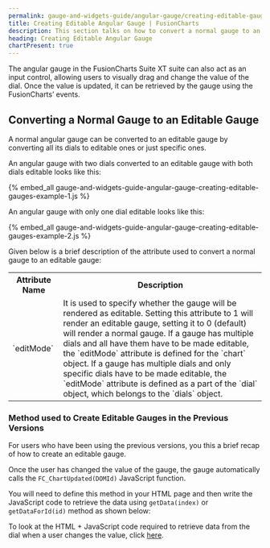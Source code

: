 ```yaml
---
permalink: gauge-and-widgets-guide/angular-gauge/creating-editable-gauges.html
title: Creating Editable Angular Gauge | FusionCharts
description: This section talks on how to convert a normal gauge to an editable one.
heading: Creating Editable Angular Gauge
chartPresent: true
---
```


The angular gauge in the FusionCharts Suite XT suite can also act as an input control, allowing users to visually drag and change the value of the dial. Once the value is updated, it can be retrieved by the gauge using the FusionCharts’ events.

## Converting a Normal Gauge to an Editable Gauge

A normal angular gauge can be converted to an editable gauge by converting all its dials to editable ones or just specific ones.

An angular gauge with two dials converted to an editable gauge with both dials editable looks like this:

{% embed_all gauge-and-widgets-guide-angular-gauge-creating-editable-gauges-example-1.js %}

An angular gauge with only one dial editable looks like this:

{% embed_all gauge-and-widgets-guide-angular-gauge-creating-editable-gauges-example-2.js %}

Given below is a brief description of the attribute used to convert a normal gauge to an editable gauge:

<table>
  <tr>
    <th>Attribute Name</th>
    <th>Description</th>
  </tr>
  <tr>
    <td>`editMode`</td>
    <td>It is used to specify whether the gauge will be rendered as editable. Setting this attribute to 1 will render an editable gauge, setting it to 0 (default) will render a normal gauge. If a gauge has multiple dials and all have them have to be made editable, the `editMode` attribute is defined for the `chart` object. If a gauge has multiple dials and only specific dials have to be made editable, the `editMode` attribute is defined as a part of the `dial` object, which belongs to the `dials` object.</td>
  </tr>
</table>


### Method used to Create Editable Gauges in the Previous Versions

For users who have been using the previous versions, you this a brief recap of how to create an editable gauge.

Once the user has changed the value of the gauge, the gauge automatically calls the `FC_ChartUpdated(DOMId)` JavaScript function.

You will need to define this method in your HTML page and then write the JavaScript code to retrieve the data using `getData(index)` or `getDataForId(id)` method as shown below:

To look at the HTML + JavaScript code required to retrieve data from the dial when a user changes the value, click [here](http://docs.fusioncharts.com/widgets/Contents/Angular/Edit.html).
